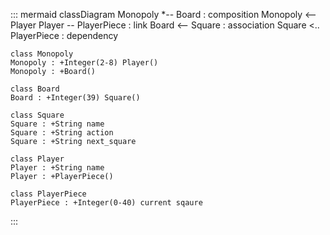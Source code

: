 ::: mermaid
classDiagram
    Monopoly *-- Board : composition
    Monopoly <-- Player
    Player -- PlayerPiece : link
    Board <-- Square : association
    Square <.. PlayerPiece : dependency

    class Monopoly
    Monopoly : +Integer(2-8) Player()
    Monopoly : +Board()

    class Board
    Board : +Integer(39) Square()

    class Square
    Square : +String name
    Square : +String action
    Square : +String next_square

    class Player
    Player : +String name
    Player : +PlayerPiece()

    class PlayerPiece
    PlayerPiece : +Integer(0-40) current sqaure



:::